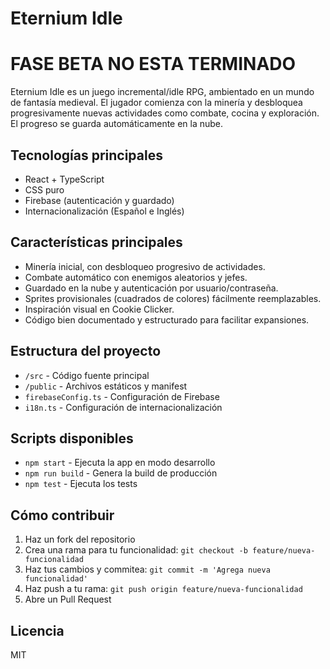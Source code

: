 # Eternium Idle
# FASE BETA NO ESTA TERMINADO
Eternium Idle es un juego incremental/idle RPG, ambientado en un mundo de fantasía medieval. El jugador comienza con la minería y desbloquea progresivamente nuevas actividades como combate, cocina y exploración. El progreso se guarda automáticamente en la nube.

## Tecnologías principales
- React + TypeScript
- CSS puro
- Firebase (autenticación y guardado)
- Internacionalización (Español e Inglés)

## Características principales
- Minería inicial, con desbloqueo progresivo de actividades.
- Combate automático con enemigos aleatorios y jefes.
- Guardado en la nube y autenticación por usuario/contraseña.
- Sprites provisionales (cuadrados de colores) fácilmente reemplazables.
- Inspiración visual en Cookie Clicker.
- Código bien documentado y estructurado para facilitar expansiones.

## Estructura del proyecto
- `/src` - Código fuente principal
- `/public` - Archivos estáticos y manifest
- `firebaseConfig.ts` - Configuración de Firebase
- `i18n.ts` - Configuración de internacionalización

## Scripts disponibles
- `npm start` - Ejecuta la app en modo desarrollo
- `npm run build` - Genera la build de producción
- `npm test` - Ejecuta los tests

## Cómo contribuir
1. Haz un fork del repositorio
2. Crea una rama para tu funcionalidad: `git checkout -b feature/nueva-funcionalidad`
3. Haz tus cambios y commitea: `git commit -m 'Agrega nueva funcionalidad'`
4. Haz push a tu rama: `git push origin feature/nueva-funcionalidad`
5. Abre un Pull Request

## Licencia
MIT
